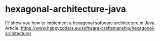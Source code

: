 # hexagonal-architecture-java
I’ll show you how to implement a hexagonal software architecture in Java
Article: https://www.happycoders.eu/software-craftsmanship/hexagonal-architecture/